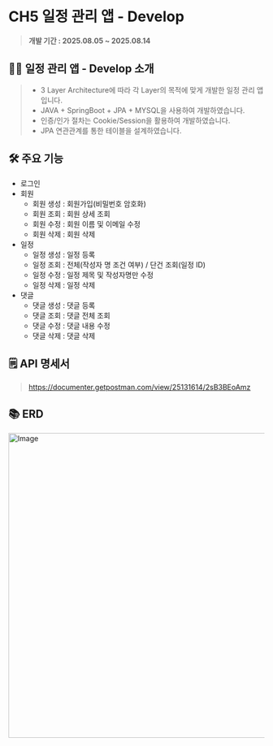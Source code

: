 # CH5 일정 관리 앱 - Develop
> **개발 기간 : 2025.08.05 ~ 2025.08.14**

## 💁‍♀ 일정 관리 앱 - Develop 소개
> - 3 Layer Architecture에 따라 각 Layer의 목적에 맞게 개발한 일정 관리 앱입니다.</br>
> - JAVA + SpringBoot + JPA + MYSQL을 사용하여 개발하였습니다.
> - 인증/인가 절차는 Cookie/Session을 활용하여 개발하였습니다.
> - JPA 연관관계를 통한 테이블을 설계하였습니다.

## 🛠️ 주요 기능

- 로그인
- 회원
    - 회원 생성 : 회원가입(비밀번호 암호화)
    - 회원 조회 : 회원 상세 조회
    - 회원 수정 : 회원 이름 및 이메일 수정
    - 회원 삭제 : 회원 삭제
- 일정
    - 일정 생성 : 일정 등록
    - 일정 조회 : 전체(작성자 명 조건 여부) / 단건 조회(일정 ID)
    - 일정 수정 : 일정 제목 및 작성자명만 수정
    - 일정 삭제 : 일정 삭제
- 댓글
    - 댓글 생성 : 댓글 등록
    - 댓글 조회 : 댓글 전체 조회
    - 댓글 수정 : 댓글 내용 수정
    - 댓글 삭제 : 댓글 삭제

## 🗒️ API 명세서
> https://documenter.getpostman.com/view/25131614/2sB3BEoAmz

## 📚 ERD
<img width="513" height="600" alt="Image" src="https://github.com/user-attachments/assets/6dea70cb-f095-4e15-bac6-4d2c5803f3b9" />
